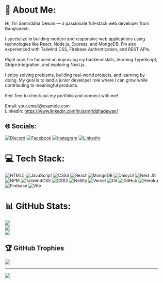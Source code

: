 # 💫 About Me:
Hi, I’m Samriddha Dewan — a passionate full-stack web developer from Bangladesh.<br><br>I specialize in building modern and responsive web applications using technologies like React, Node.js, Express, and MongoDB. I'm also experienced with Tailwind CSS, Firebase Authentication, and REST APIs.<br><br>Right now, I’m focused on improving my backend skills, learning TypeScript, Stripe integration, and exploring Next.js.<br><br>I enjoy solving problems, building real-world projects, and learning by doing. My goal is to land a junior developer role where I can grow while contributing to meaningful products.<br><br>Feel free to check out my portfolio and connect with me!<br><br>Email: your.email@example.com<br>LinkedIn: https://www.linkedin.com/in/samriddhadewan/


## 🌐 Socials:
[![Discord](https://img.shields.io/badge/Discord-%237289DA.svg?logo=discord&logoColor=white)](https://discord.gg/samriddhadewan1) [![Facebook](https://img.shields.io/badge/Facebook-%231877F2.svg?logo=Facebook&logoColor=white)](https://facebook.com/samriddhadewan) [![Instagram](https://img.shields.io/badge/Instagram-%23E4405F.svg?logo=Instagram&logoColor=white)](https://instagram.com/samriddhadewan) [![LinkedIn](https://img.shields.io/badge/LinkedIn-%230077B5.svg?logo=linkedin&logoColor=white)](https://linkedin.com/in/samriddhadewan) 

# 💻 Tech Stack:
![HTML5](https://img.shields.io/badge/html5-%23E34F26.svg?style=for-the-badge&logo=html5&logoColor=white) ![JavaScript](https://img.shields.io/badge/javascript-%23323330.svg?style=for-the-badge&logo=javascript&logoColor=%23F7DF1E) ![CSS3](https://img.shields.io/badge/css3-%231572B6.svg?style=for-the-badge&logo=css3&logoColor=white) ![React](https://img.shields.io/badge/react-%2320232a.svg?style=for-the-badge&logo=react&logoColor=%2361DAFB) ![MongoDB](https://img.shields.io/badge/MongoDB-%234ea94b.svg?style=for-the-badge&logo=mongodb&logoColor=white) ![DaisyUI](https://img.shields.io/badge/daisyui-5A0EF8?style=for-the-badge&logo=daisyui&logoColor=white) ![Next JS](https://img.shields.io/badge/Next-black?style=for-the-badge&logo=next.js&logoColor=white) ![NPM](https://img.shields.io/badge/NPM-%23CB3837.svg?style=for-the-badge&logo=npm&logoColor=white) ![TailwindCSS](https://img.shields.io/badge/tailwindcss-%2338B2AC.svg?style=for-the-badge&logo=tailwind-css&logoColor=white) ![CSS3](https://img.shields.io/badge/css3-%231572B6.svg?style=for-the-badge&logo=css3&logoColor=white) ![Netlify](https://img.shields.io/badge/netlify-%23000000.svg?style=for-the-badge&logo=netlify&logoColor=#00C7B7) ![Vercel](https://img.shields.io/badge/vercel-%23000000.svg?style=for-the-badge&logo=vercel&logoColor=white) ![Git](https://img.shields.io/badge/git-%23F05033.svg?style=for-the-badge&logo=git&logoColor=white) ![GitHub](https://img.shields.io/badge/github-%23121011.svg?style=for-the-badge&logo=github&logoColor=white) ![Heroku](https://img.shields.io/badge/heroku-%23430098.svg?style=for-the-badge&logo=heroku&logoColor=white) ![Firebase](https://img.shields.io/badge/firebase-%23039BE5.svg?style=for-the-badge&logo=firebase) ![Vite](https://img.shields.io/badge/vite-%23646CFF.svg?style=for-the-badge&logo=vite&logoColor=white)
# 📊 GitHub Stats:
![](https://github-readme-stats.vercel.app/api?username=samriddhadewan&theme=dark&hide_border=false&include_all_commits=false&count_private=false)<br/>
![](https://nirzak-streak-stats.vercel.app/?user=samriddhadewan&theme=dark&hide_border=false)<br/>
![](https://github-readme-stats.vercel.app/api/top-langs/?username=samriddhadewan&theme=dark&hide_border=false&include_all_commits=false&count_private=false&layout=compact)

## 🏆 GitHub Trophies
![](https://github-profile-trophy.vercel.app/?username=samriddhadewan&theme=radical&no-frame=false&no-bg=true&margin-w=4)

---
[![](https://visitcount.itsvg.in/api?id=samriddhadewan&icon=0&color=0)](https://visitcount.itsvg.in)

<!-- Proudly created with GPRM ( https://gprm.itsvg.in ) -->
